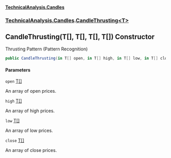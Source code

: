 #### [TechnicalAnalysis\.Candles](Atypical.TechnicalAnalysis.Candles.md 'Atypical\.TechnicalAnalysis\.Candles')
### [TechnicalAnalysis\.Candles](Atypical.TechnicalAnalysis.Candles.md#TechnicalAnalysis.Candles 'TechnicalAnalysis\.Candles').[CandleThrusting&lt;T&gt;](CandleThrusting_T_.md 'TechnicalAnalysis\.Candles\.CandleThrusting\<T\>')

## CandleThrusting\(T\[\], T\[\], T\[\], T\[\]\) Constructor

Thrusting Pattern \(Pattern Recognition\)

```csharp
public CandleThrusting(in T[] open, in T[] high, in T[] low, in T[] close);
```
#### Parameters

<a name='TechnicalAnalysis.Candles.CandleThrusting_T_.CandleThrusting(T[],T[],T[],T[]).open'></a>

`open` [T](CandleThrusting_T_.md#TechnicalAnalysis.Candles.CandleThrusting_T_.T 'TechnicalAnalysis\.Candles\.CandleThrusting\<T\>\.T')[\[\]](https://docs.microsoft.com/en-us/dotnet/api/System.Array 'System\.Array')

An array of open prices\.

<a name='TechnicalAnalysis.Candles.CandleThrusting_T_.CandleThrusting(T[],T[],T[],T[]).high'></a>

`high` [T](CandleThrusting_T_.md#TechnicalAnalysis.Candles.CandleThrusting_T_.T 'TechnicalAnalysis\.Candles\.CandleThrusting\<T\>\.T')[\[\]](https://docs.microsoft.com/en-us/dotnet/api/System.Array 'System\.Array')

An array of high prices\.

<a name='TechnicalAnalysis.Candles.CandleThrusting_T_.CandleThrusting(T[],T[],T[],T[]).low'></a>

`low` [T](CandleThrusting_T_.md#TechnicalAnalysis.Candles.CandleThrusting_T_.T 'TechnicalAnalysis\.Candles\.CandleThrusting\<T\>\.T')[\[\]](https://docs.microsoft.com/en-us/dotnet/api/System.Array 'System\.Array')

An array of low prices\.

<a name='TechnicalAnalysis.Candles.CandleThrusting_T_.CandleThrusting(T[],T[],T[],T[]).close'></a>

`close` [T](CandleThrusting_T_.md#TechnicalAnalysis.Candles.CandleThrusting_T_.T 'TechnicalAnalysis\.Candles\.CandleThrusting\<T\>\.T')[\[\]](https://docs.microsoft.com/en-us/dotnet/api/System.Array 'System\.Array')

An array of close prices\.